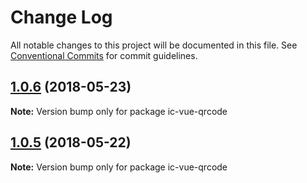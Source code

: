 # Change Log

All notable changes to this project will be documented in this file.
See [Conventional Commits](https://conventionalcommits.org) for commit guidelines.

<a name="1.0.6"></a>
## [1.0.6](https://github.com/xxxxxMiss/ic-utils/tree/master/packages/qrcode/compare/ic-vue-qrcode@1.0.5...ic-vue-qrcode@1.0.6) (2018-05-23)




**Note:** Version bump only for package ic-vue-qrcode

<a name="1.0.5"></a>
## [1.0.5](https://github.com/xxxxxMiss/ic-utils/tree/master/packages/qrcode/compare/ic-vue-qrcode@1.0.3...ic-vue-qrcode@1.0.5) (2018-05-22)




**Note:** Version bump only for package ic-vue-qrcode
